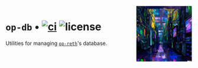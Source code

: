 <img align="right" width="150" height="150" top="100" src="./assets/logo.png">

# `op-db` • [![ci](https://github.com/anton-rs/op-db/actions/workflows/ci.yaml/badge.svg?label=ci)](https://github.com/clabby/boilerplate-rs/actions/workflows/ci.yaml) ![license](https://img.shields.io/badge/License-MIT-green.svg?label=license)

Utilities for managing [`op-reth`][reth]'s database.

[reth]: https://github.com/paradigmxyz/reth
